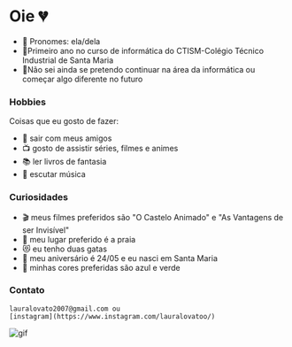 # Oie 💔

* 🌼 Pronomes: ela/dela
* 🌼Primeiro ano no curso de informática do CTISM-Colégio Técnico Industrial de Santa Maria
* 🌼Não sei ainda se pretendo continuar na área da informática ou começar algo diferente no futuro

### Hobbies

Coisas que eu gosto de fazer:
* 👯 sair com meus amigos
* 📺 gosto de assistir séries, filmes e animes
* 📚 ler livros de fantasia
* 🎵 escutar música

### Curiosidades

* 🎬 meus filmes preferidos são "O Castelo Animado" e "As Vantagens de ser Invisível"
* 🌊 meu lugar preferido é a praia
* 😻 eu tenho duas gatas
* 🎂 meu aniversário é 24/05 e eu nasci em Santa Maria
* 🎨 minhas cores preferidas são azul e verde

### Contato
~~~~contato
lauralovato2007@gmail.com ou
[instagram](https://www.instagram.com/lauralovatoo/)
~~~~

![gif](https://i.pinimg.com/originals/bc/77/44/bc7744e068c1e9b6bdeec714fe528796.gif)